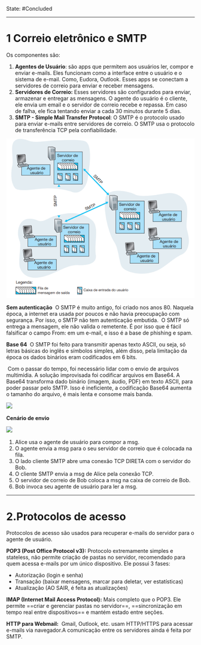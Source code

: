 State: #Concluded 

___
# 1 Correio eletrônico e SMTP

Os componentes são:

1. **Agentes de Usuário**: são apps que permitem aos usuários ler, compor e enviar e-mails. Eles funcionam como a interface entre o usuário e o sistema de e-mail. Como, Eudora, Outlook. Esses apps se conectam a servidores de correio para enviar e receber mensagens.
2. **Servidores de Correio:** Esses servidores são configurados para enviar, armazenar e entregar as mensagens. O agente do usuário é o cliente, ele envia um email e o servidor de correio recebe e repassa. Em caso de falha, ele fica tentando enviar a cada 30 minutos durante 5 dias.
3. **SMTP - Simple Mail Transfer Protocol**: O SMTP é o protocolo usado para enviar e-mails entre servidores de correio. O SMTP usa o protocolo de transferência TCP pela confiabilidade.

![Pasted image 20250508163157](../../attachments/Pasted%20image%2020250508163157.png)

**Sem autenticação**
 O SMTP é muito antigo, foi criado nos anos 80. Naquela época, a internet era usada por poucos e não havia preocupação com segurança. Por isso, o SMTP não tem autenticação embutida.  O SMTP só entrega a mensagem, ele não valida o remetente. É por isso que é fácil falsificar o campo From: em um e-mail, e isso é a base de phishing e spam.

**Base 64**
 O SMTP foi feito para transmitir apenas texto ASCII, ou seja, só letras básicas do inglês e símbolos simples, além disso, pela limitação da época os dados binários eram codificados em 6 bits.

 Com o passar do tempo, foi necessário lidar com o envio de arquivos multimídia. A solução improvisada foi codificar arquivos em Base64. A Base64 transforma dado binário (imagem, áudio, PDF) em texto ASCII, para poder passar pelo SMTP. Isso é ineficiente, a codificação Base64 aumenta o tamanho do arquivo, é mais lenta e consome mais banda.

![](https://lh7-rt.googleusercontent.com/docsz/AD_4nXewaT_qePpqMoVaf6vqhOVRCzf2d3PUYVOgIvLz7oKnDMV6rSwt8mDnvQ2myeVwQPmu0WvbFXJoVwDhOdWwBhQkd1w_cPHbgOKcSND-pEXymqGKo6Y537QoCGO2xVSXBKC6Cg6aoQ?key=HrOhHC0_-ked6RNCpQ0o3PZn)

**Cenário de envio**

![](https://lh7-rt.googleusercontent.com/docsz/AD_4nXfm8utei6yDoNeXLzDA12hupmUBBnyJTQd0dGQjgxEfGAzxG-yICVSBXC0nKzP7b8MoC-SHb-0NbddaVD3hkSJNGeNDkOVNQjIWdvoSX26UtuX57t1sr_3oqcNoO2uGb18H4FYOOQ?key=HrOhHC0_-ked6RNCpQ0o3PZn)
1) Alice usa o agente de usuário para compor a msg.
2) O agente envia a msg para o seu servidor de correio que é colocada na fila.
3) O lado cliente SMTP abre uma conexão TCP DIRETA com o servidor do Bob.
4) O cliente SMTP envia a msg de Alice pela conexão TCP.
5) O servidor de correio de Bob coloca a msg na caixa de correio de Bob.
6) Bob invoca seu agente de usuário para ler a msg.
---
# 2.Protocolos de acesso

Protocolos de acesso são usados para recuperar e-mails do servidor para o agente de usuário.

**POP3 (Post Office Protocol v3):** Protocolo extremamente simples e stateless, não permite criação de pastas no servidor, recomendado para quem acessa e-mails por um único dispositivo. Ele possui 3 fases:
- Autorização (login e senha)
- Transação (baixar mensagens, marcar para deletar, ver estatísticas)
- Atualização (AO SAIR, é feita as atualizações)

**IMAP (Internet Mail Access Protocol):** Mais completo que o POP3. Ele permite ==criar e gerenciar pastas no servidor==, ==sincronização em tempo real entre dispositivos== e mantém estado entre seções.

**HTTP para Webmail:**  Gmail, Outlook, etc. usam HTTP/HTTPS para acessar e-mails via navegador.A comunicação entre os servidores ainda é feita por SMTP.

